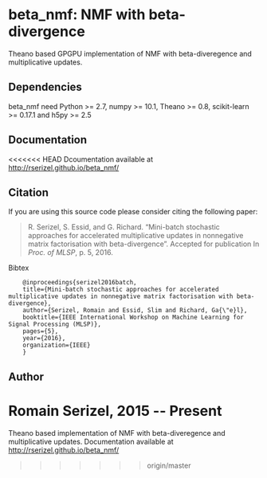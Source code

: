 # beta_nmf: NMF with beta-divergence

Theano based GPGPU implementation of NMF with beta-diveregence and multiplicative updates.


## Dependencies

beta_nmf need Python >= 2.7, numpy >= 10.1, Theano >= 0.8, scikit-learn >= 0.17.1 and h5py >= 2.5

## Documentation

<<<<<<< HEAD
Dcoumentation available at http://rserizel.github.io/beta_nmf/

## Citation

If you are using this source code please consider citing the following paper: 

> R. Serizel, S. Essid, and G. Richard. “Mini-batch stochastic approaches for accelerated multiplicative updates in nonnegative matrix factorisation with beta-divergence”. Accepted for publication In *Proc. of MLSP*, p. 5, 2016.

Bibtex
```
	@inproceedings{serizel2016batch,
  	title={Mini-batch stochastic approaches for accelerated multiplicative updates in nonnegative matrix factorisation with beta-divergence},
  	author={Serizel, Romain and Essid, Slim and Richard, Ga{\"e}l},
  	booktitle={IEEE International Workshop on Machine Learning for Signal Processing (MLSP)},
  	pages={5},
  	year={2016},
  	organization={IEEE}
	}
```

## Author

Romain Serizel, 2015 -- Present
=======
Theano based implementation of NMF with beta-diveregence and multiplicative updates.
Documentation available at http://rserizel.github.io/beta_nmf/
>>>>>>> origin/master
